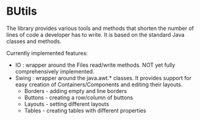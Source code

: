 # BUtils
The library provides various tools and methods that shorten the number of lines of code a developer has to write. It is based on the standard Java classes and methods.

Currently implemented features:
- IO : wrapper around the Files read/write methods. NOT yet fully comprehensively implemented.
- Swing : wrapper around the java.awt.* classes. It provides support for easy creation of Containers/Components and editing their layouts. 
    - Borders - adding empty and line borders
    - Buttons - creating a row/column of buttons
    - Layouts - setting different layouts
    - Tables - creating tables with different properties


